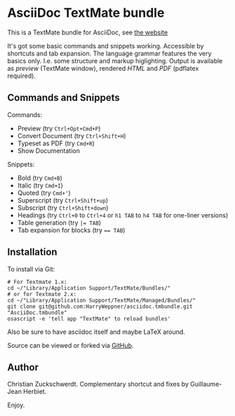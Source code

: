 AsciiDoc TextMate bundle
========================

This is a TextMate bundle for AsciiDoc, see [the website](http://www.methods.co.nz/asciidoc/)

It's got some basic commands and snippets working. Accessible by shortcuts and tab expansion.
The language grammar features the very basics only. I.e. some structure and markup higlighting.
Output is available as *preview* (TextMate window), rendered *HTML* and *PDF* (pdflatex required).

Commands and Snippets
---------------------

Commands:

 - Preview (try `Ctrl+Opt+Cmd+P`)
 - Convert Document (try `Ctrl+Shift+H`)
 - Typeset as PDF (try `Cmd+R`)
 - Show Documentation

Snippets:

 - Bold (try `Cmd+B`)
 - Italic (try `Cmd+I`)
 - Quoted (try `Cmd+'`)
 - Superscript (try `Ctrl+Shift+up`)
 - Subscript (try `Ctrl+Shift+down`)
 - Headings (try `Ctrl+0` to `Ctrl+4` or `h1 TAB` to `h4 TAB` for one-liner versions)
 - Table generation (try `|= TAB`)
 - Tab expansion for blocks (try `== TAB`)

Installation
------------

To install via Git:

    # For Textmate 1.x:
    cd ~/"Library/Application Support/TextMate/Bundles/"
    # or for Textmate 2.x:
    cd ~/"Library/Application Support/TextMate/Managed/Bundles/"
    git clone git@github.com:HarryWeppner/asciidoc.tmbundle.git "AsciiDoc.tmbundle"
    osascript -e 'tell app "TextMate" to reload bundles'

Also be sure to have asciidoc itself and maybe LaTeX around.

Source can be viewed or forked via [GitHub](https://github.com/HarryWeppner/asciidoc.tmbundle/tree/master).

Author
------

Christian Zuckschwerdt. Complementary shortcut and fixes by Guillaume-Jean Herbiet.

Enjoy.
